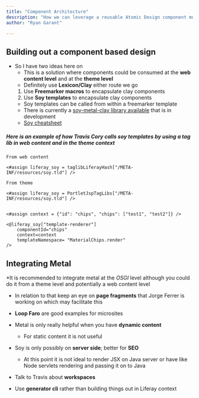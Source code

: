 ```yaml
---
title: "Component Architecture"
description: "How we can leverage a reusable Atomic Design component model"
author: "Ryan Garant"

---
```


<article id="1">

## Building out a component based design

* So I have two ideas here on 
  * This is a solution where components could be consumed at the **web content level** and at the **theme level**
  * Definitely use **Lexicon/Clay** either route we go
  1. Use **Freemarker macros** to encapsulate clay components
  2. Use **Soy templates** to encapsulate clay components
    * Soy templates can be called from within a freemarker template
    * There is currently a [soy-metal-clay library available](https://github.com/metal/metal-clay-components) that is in development
    * [Soy cheatsheet](https://github.com/liferay/soy-cheat-sheet#miscellaneous)

##### Here is an example of how Travis Cory calls soy templates by using a tag lib in web content and in the theme context

```htmlmixed
From web content

<#assign liferay_soy = taglibLiferayHash["/META-INF/resources/soy.tld"] />

From theme

<#assign liferay_soy = PortletJspTagLibs["/META-INF/resources/soy.tld"] />


<#assign context = {"id": "chips", "chips": ["test1", "test2"]} />

<@liferay_soy["template-renderer"]
    componentId="chips"
    context=context
    templateNamespace= "MaterialChips.render"
/>
```

</article>

<article id="2">

## Integrating Metal

*It is recommended to integrate metal at the *OSGI* level although you could do it from a theme level and potentially a web content level

* In relation to that keep an eye on **page fragments** that Jorge Ferrer is working on which may facilitate this

* **Loop Faro** are good examples for microsites
* Metal is only really helpful when you have **dynamic content**
  * For static content it is not useful

* Soy is only possibly on **server side**; better for **SEO**
  * At this point it is not ideal to render JSX on Java server or have like Node servlets rendering and passing it on to Java

* Talk to Travis about **workspaces**
* Use **generator cli** rather than building things out in Liferay context
</article>
